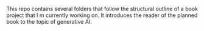 This repo contains several folders that follow the structural outline of a book project that I m currently working on. 
It introduces the reader of the planned book to the topic of generative AI. 
